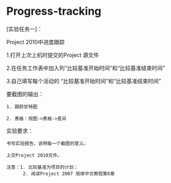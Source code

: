 # Progress-tracking
[实验任务一]：

Project 2010中进度跟踪

1.打开上次上机时提交的Project 源文件

2.在任务工作表中加入列“比较基准开始时间”和“比较基准结束时间”

3.自己填写每个活动的 “比较基准开始时间”和“比较基准结束时间”

要截图的输出：
	
	1. 跟踪甘特图
	
	2. 表格：视图->表格->差异

实验要求：
	
	书写实验报告，说明每一个截图的意义。
	
	上交Project 2010文件。
	
	注意：1. 比较基准为项目的计划；
	      2. 阅读Project 2007 简体中文教程第6章 
